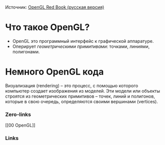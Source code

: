 Источник: [OpenGL Red Book (русская версия)](https://www.hardforum.ru/download/RedBook.pdf)

# Что такое OpenGL?
- OpenGL это программный интерфейс к графической аппаратуре.
- Оперирует *геометрическими примитивами*: точками, линиями, полигонами.

# Немного OpenGL кода
Визуализация (rendering) – это процесс, с помощью которого компьютер создает
изображения из моделей. Эти модели или объекты строятся из геометрических
примитивов – точек, линий и полигонов, которые в свою очередь, определяются своими вершинами (vertices).

### Zero-links
[[00 OpenGL]]
### Links
